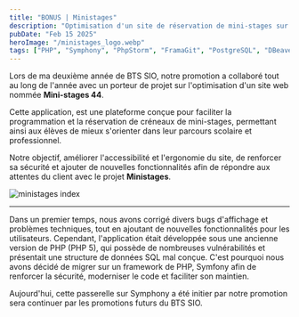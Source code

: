 ```yaml
---
title: "BONUS | Ministages"
description: "Optimisation d'un site de réservation de mini-stages sur le territoire de la Loire-Atlantique et de ces environs."
pubDate: "Feb 15 2025"
heroImage: "/ministages_logo.webp"
tags: ["PHP", "Symphony", "PhpStorm", "FramaGit", "PostgreSQL", "DBeaver"]
---
```


Lors de ma deuxième année de BTS SIO, notre promotion a collaboré tout au long de l'année avec un porteur de projet sur l'optimisation d'un site web nommée **Mini-stages 44**.

Cette application, est une plateforme conçue pour faciliter la programmation et la réservation de créneaux de mini-stages, permettant ainsi aux élèves de mieux s'orienter dans leur parcours scolaire et professionnel.

Notre objectif, améliorer l'accessibilité et l'ergonomie du site, de renforcer sa sécurité et ajouter de nouvelles fonctionnalités afin de répondre aux attentes du client avec le projet **Ministages**.

![ministages index](/ministages_index.webp)

---

Dans un premier temps, nous avons corrigé divers bugs d'affichage et problèmes techniques, tout en ajoutant de nouvelles fonctionnalités pour les utilisateurs.
Cependant, l'application était développée sous une ancienne version de PHP (PHP 5), qui possède de nombreuses vulnérabilités et présentait une structure de données SQL mal conçue.
C'est pourquoi nous avons décidé de migrer sur un framework de PHP, Symfony afin de renforcer la sécurité, moderniser le code et faciliter son maintien.

Aujourd'hui, cette passerelle sur Symphony a été initier par notre promotion sera continuer par les promotions futurs du BTS SIO.
